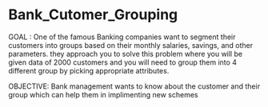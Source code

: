 # Bank_Cutomer_Grouping

GOAL : One of the famous Banking companies want to segment their customers into groups based on their monthly salaries, savings, and other parameters. they approach you to solve this problem where you will be given data of 2000 customers and you will need to group them into 4 different group by picking appropriate attributes.

OBJECTIVE: Bank management wants to know about the customer and their group which can help them in implimenting new schemes
